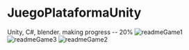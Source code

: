 # JuegoPlataformaUnity
Unity, C#, blender.
making progress -- 20%
![readmeGame1](https://github.com/MicaelaEdith/JuegoPlataformaUnity/assets/109880462/9fcfe772-9fb4-4089-b6cb-c1a34a385e69)
![readmeGame3](https://github.com/MicaelaEdith/JuegoPlataformaUnity/assets/109880462/af185ea6-0a95-4428-90d0-330c7fc300b4)
![readmeGame2](https://github.com/MicaelaEdith/JuegoPlataformaUnity/assets/109880462/03ded370-5523-4e39-b38f-6896145ebe3e)
